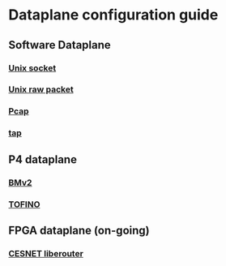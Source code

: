 # Dataplane configuration guide
  
## **Software Dataplane**
### [Unix socket](software/socket/)
### [Unix raw packet](software/raw/)
### [Pcap](software/pcap/)
### [tap](software/tap/)

## **P4 dataplane**
### [BMv2](p4/bmv2/)
### [TOFINO](p4/tofino/)

## **FPGA dataplane** (on-going)
### [CESNET liberouter](fpga/liberouter/)
